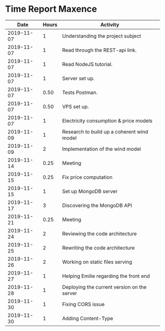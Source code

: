 # Time Report Maxence

| Date  |      Hours    | Activity                                      |
| ----------- | ------- |------------------------------------------------
| 2019-11-07  | 1       | Understanding the project subject             |
| 2019-11-07  | 1       | Read through the REST-api link.               |
| 2019-11-07  | 1       | Read NodeJS tutorial.                         |
| 2019-11-07  | 1       | Server set up.                                |
| 2019-11-07  | 0.50    | Tests Postman.                                |
| 2019-11-07  | 0.50    | VPS set up.                                   |
| 2019-11-07  | 1       | Electricity consumption & price models        |
| 2019-11-09  | 1       | Research to build up a coherent wind model    |
| 2019-11-09  | 2       | Implementation of the wind model              |
| 2019-11-14  | 0.25    | Meeting                                       |
| 2019-11-15  | 0.25    | Fix price computation                         |
| 2019-11-15  | 1       | Set up MongoDB server                         |
| 2019-11-17  | 3       | Discovering the MongoDB API                   |
| 2019-11-21  | 0.25    | Meeting                                       |
| 2019-11-24  | 2       | Reviewing the code architecture               |
| 2019-11-25  | 2       | Rewriting the code architecture               |
| 2019-11-26  | 2       | Working on static files serving               |
| 2019-11-27  | 1       | Helping Emilie regarding the front end        |
| 2019-11-28  | 1       | Deploying the current version on the server   |
| 2019-11-30  | 1       | Fixing CORS issue                             |
| 2019-11-30  | 1       | Adding Content-Type                           |